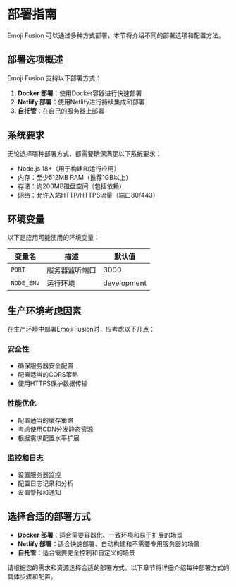 # 部署指南

Emoji Fusion 可以通过多种方式部署，本节将介绍不同的部署选项和配置方法。

## 部署选项概述

Emoji Fusion 支持以下部署方式：

1. **Docker 部署**：使用Docker容器进行快速部署
2. **Netlify 部署**：使用Netlify进行持续集成和部署
3. **自托管**：在自己的服务器上部署

## 系统要求

无论选择哪种部署方式，都需要确保满足以下系统要求：

- Node.js 18+（用于构建和运行应用）
- 内存：至少512MB RAM（推荐1GB以上）
- 存储：约200MB磁盘空间（包括依赖）
- 网络：允许入站HTTP/HTTPS流量（端口80/443）

## 环境变量

以下是应用可能使用的环境变量：

| 变量名 | 描述 | 默认值 |
|--------|------|--------|
| `PORT` | 服务器监听端口 | 3000 |
| `NODE_ENV` | 运行环境 | development |

## 生产环境考虑因素

在生产环境中部署Emoji Fusion时，应考虑以下几点：

### 安全性

- 确保服务器安全配置
- 配置适当的CORS策略
- 使用HTTPS保护数据传输

### 性能优化

- 配置适当的缓存策略
- 考虑使用CDN分发静态资源
- 根据需求配置水平扩展

### 监控和日志

- 设置服务器监控
- 配置日志记录和分析
- 设置警报和通知

## 选择合适的部署方式

- **Docker 部署**：适合需要容器化、一致环境和易于扩展的场景
- **Netlify 部署**：适合快速部署、自动构建和不需要专用服务器的场景
- **自托管**：适合需要完全控制和自定义的场景

请根据您的需求和资源选择合适的部署方式。以下章节将详细介绍每种部署方式的具体步骤和配置。
